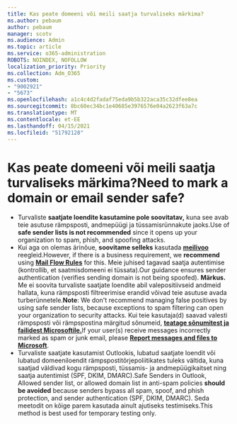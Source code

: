 ```yaml
---
title: Kas peate domeeni või meili saatja turvaliseks märkima?
ms.author: pebaum
author: pebaum
manager: scotv
ms.audience: Admin
ms.topic: article
ms.service: o365-administration
ROBOTS: NOINDEX, NOFOLLOW
localization_priority: Priority
ms.collection: Adm_O365
ms.custom:
- "9002921"
- "5673"
ms.openlocfilehash: a1c4c4d2fadaf75eda9b5b322aca35c32dfee8ea
ms.sourcegitcommit: 8bc60ec34bc1e40685e3976576e04a2623f63a7c
ms.translationtype: MT
ms.contentlocale: et-EE
ms.lasthandoff: 04/15/2021
ms.locfileid: "51792128"
---
```

# <a name="need-to-mark-a-domain-or-email-sender-safe"></a><span data-ttu-id="11ebb-102">Kas peate domeeni või meili saatja turvaliseks märkima?</span><span class="sxs-lookup"><span data-stu-id="11ebb-102">Need to mark a domain or email sender safe?</span></span>

- <span data-ttu-id="11ebb-103">Turvaliste **saatjate loendite kasutamine pole soovitatav,** kuna see avab teie asutuse rämpsposti, andmepüügi ja tüssamisrünnakute jaoks.</span><span class="sxs-lookup"><span data-stu-id="11ebb-103">Use of **safe sender lists is not recommended** since it opens up your organization to spam, phish, and spoofing attacks.</span></span>
- <span data-ttu-id="11ebb-104">Kui aga on olemas ärinõue, **soovitame selleks** kasutada **[meilivoo](https://docs.microsoft.com/microsoft-365/security/office-365-security/create-safe-sender-lists-in-office-365?view=o365-worldwide#recommended-use-mail-flow-rules)** reegleid.</span><span class="sxs-lookup"><span data-stu-id="11ebb-104">However, if there is a business requirement, we **recommend** using **[Mail Flow Rules](https://docs.microsoft.com/microsoft-365/security/office-365-security/create-safe-sender-lists-in-office-365?view=o365-worldwide#recommended-use-mail-flow-rules)** for this.</span></span> <span data-ttu-id="11ebb-105">Meie juhised tagavad saatja autentimise (kontrollib, et saatmisdomeeni ei tüssata).</span><span class="sxs-lookup"><span data-stu-id="11ebb-105">Our guidance ensures sender authentication (verifies sending domain is not being spoofed).</span></span> <span data-ttu-id="11ebb-106">**Märkus.** Me ei soovita turvaliste saatjate loendite abil valepositiivseid andmeid hallata, kuna rämpsposti filtreerimise erandid võivad teie asutuse avada turberünnetele.</span><span class="sxs-lookup"><span data-stu-id="11ebb-106">**Note**: We don't recommend managing false positives by using safe sender lists, because exceptions to spam filtering can open your organization to security attacks.</span></span> <span data-ttu-id="11ebb-107">Kui teie kasutaja(d) saavad valesti rämpsposti või rämpspostina märgitud sõnumeid, **[teatage sõnumitest ja failidest Microsoftile.](https://protection.office.com/reportsubmission)**</span><span class="sxs-lookup"><span data-stu-id="11ebb-107">If your user(s) receive messages incorrectly marked as spam or junk email, please **[Report messages and files to Microsoft](https://protection.office.com/reportsubmission)**.</span></span>
- <span data-ttu-id="11ebb-108">Turvaliste saatjate kasutamist Outlookis, lubatud saatjate loendit  või lubatud domeeniloendit rämpspostitõrjepoliitikates tuleks vältida, kuna saatjad väldivad kogu rämpsposti, tüssamis- ja andmepüügikaitset ning saatja autentimist (SPF, DKIM, DMARC).</span><span class="sxs-lookup"><span data-stu-id="11ebb-108">Safe Senders in Outlook, Allowed sender list, or allowed domain list in anti-spam policies **should be avoided** because senders bypass all spam, spoof, and phish protection, and sender authentication (SPF, DKIM, DMARC).</span></span> <span data-ttu-id="11ebb-109">Seda meetodit on kõige parem kasutada ainult ajutiseks testimiseks.</span><span class="sxs-lookup"><span data-stu-id="11ebb-109">This method is best used for temporary testing only.</span></span>
